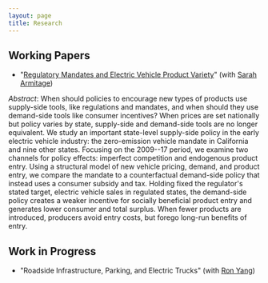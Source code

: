 ```yaml
---
layout: page
title: Research
---
```


## Working Papers

* "[Regulatory Mandates and Electric Vehicle Product Variety](https://www.frankpinter.com/Pinter_JMP.pdf)" (with [Sarah Armitage](https://www.sarah-armitage.com/))

*Abstract*: When should policies to encourage new types of products use supply-side tools, like regulations and mandates, and when should they use demand-side tools like consumer incentives? When prices are set nationally but policy varies by state, supply-side and demand-side tools are no longer equivalent. We study an important state-level supply-side policy in the early electric vehicle industry: the zero-emission vehicle mandate in California and nine other states. Focusing on the 2009--17 period, we examine two channels for policy effects: imperfect competition and endogenous product entry. Using a structural model of new vehicle pricing, demand, and product entry, we compare the mandate to a counterfactual demand-side policy that instead uses a consumer subsidy and tax. Holding fixed the regulator's stated target, electric vehicle sales in regulated states, the demand-side policy creates a weaker incentive for socially beneficial product entry and generates lower consumer and total surplus. When fewer products are introduced, producers avoid entry costs, but forego long-run benefits of entry.

## Work in Progress

* "Roadside Infrastructure, Parking, and Electric Trucks" (with [Ron Yang](https://www.rnyang.net/))
